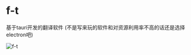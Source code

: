 # f-t

基于tauri开发的翻译软件 (不是写来玩的软件和对资源利用率不高的话还是选择electron吧)

![f-t](https://github-readme-stats.vercel.app/api/pin/?username=lly-ke&repo=f-t&show_owner=true)

